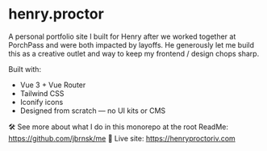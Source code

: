 # henry.proctor

A personal portfolio site I built for Henry after we worked together at PorchPass and were both impacted by layoffs. He generously let me build this as a creative outlet and way to keep my frontend / design chops sharp.

Built with:
- Vue 3 + Vue Router
- Tailwind CSS
- Iconify icons
- Designed from scratch — no UI kits or CMS

🛠 See more about what I do in this monorepo at the root ReadMe: https://github.com/jbrnsk/me
📸 Live site: https://henryproctoriv.com
